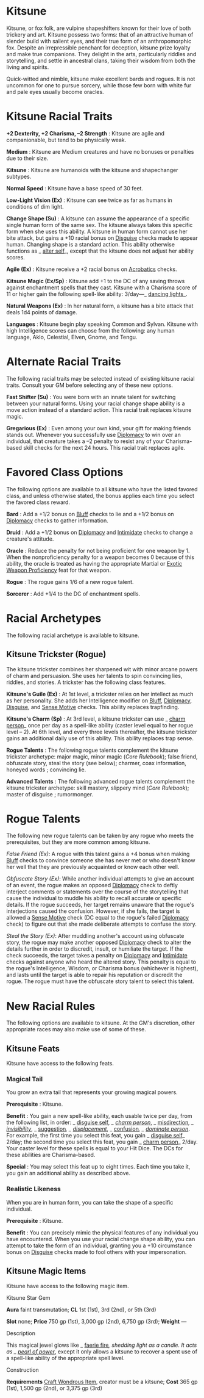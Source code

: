 # Kitsune

Kitsune, or fox folk, are vulpine shapeshifters known for their love of both trickery and art. Kitsune possess two forms: that of an attractive human of slender build with salient eyes, and their true form of an anthropomorphic fox. Despite an irrepressible penchant for deception, kitsune prize loyalty and make true companions. They delight in the arts, particularly riddles and storytelling, and settle in ancestral clans, taking their wisdom from both the living and spirits.

Quick-witted and nimble, kitsune make excellent bards and rogues. It is not uncommon for one to pursue sorcery, while those few born with white fur and pale eyes usually become oracles.

# Kitsune Racial Traits 

**+2 Dexterity, +2 Charisma, –2 Strength** : Kitsune are agile and companionable, but tend to be physically weak.

**Medium** : Kitsune are Medium creatures and have no bonuses or penalties due to their size.

**Kitsune** : Kitsune are humanoids with the kitsune and shapechanger subtypes.

**Normal Speed** : Kitsune have a base speed of 30 feet.

**Low-Light Vision (Ex)** : Kitsune can see twice as far as humans in conditions of dim light.

**Change Shape (Su)** : A kitsune can assume the appearance of a specific single human form of the same sex. The kitsune always takes this specific form when she uses this ability. A kitsune in human form cannot use her bite attack, but gains a +10 racial bonus on [Disguise](/pathfinderRPG/prd/skills/disguise.html#_disguise) checks made to appear human. Changing shape is a standard action. This ability otherwise functions as _ [alter self](/pathfinderRPG/prd/spells/alterSelf.html#_alter-self)_, except that the kitsune does not adjust her ability scores.

**Agile (Ex)** : Kitsune receive a +2 racial bonus on [Acrobatics](/pathfinderRPG/prd/skills/acrobatics.html#_acrobatics) checks.

**Kitsune Magic (Ex/Sp)** : Kitsune add +1 to the DC of any saving throws against enchantment spells that they cast. Kitsune with a Charisma score of 11 or higher gain the following spell-like ability: 3/day—_ [dancing lights](/pathfinderRPG/prd/spells/dancingLights.html#_dancing-lights)_.

**Natural Weapons (Ex)** : In her natural form, a kitsune has a bite attack that deals 1d4 points of damage.

**Languages** : Kitsune begin play speaking Common and Sylvan. Kitsune with high Intelligence scores can choose from the following: any human language, Aklo, Celestial, Elven, Gnome, and Tengu.

# Alternate Racial Traits

The following racial traits may be selected instead of existing kitsune racial traits. Consult your GM before selecting any of these new options.

**Fast Shifter (Su)** : You were born with an innate talent for switching between your natural forms. Using your racial change shape ability is a move action instead of a standard action. This racial trait replaces kitsune magic.

**Gregarious (Ex)** : Even among your own kind, your gift for making friends stands out. Whenever you successfully use [Diplomacy](/pathfinderRPG/prd/skills/diplomacy.html#_diplomacy) to win over an individual, that creature takes a –2 penalty to resist any of your Charisma-based skill checks for the next 24 hours. This racial trait replaces agile.

# Favored Class Options

The following options are available to all kitsune who have the listed favored class, and unless otherwise stated, the bonus applies each time you select the favored class reward.

**Bard** : Add a +1/2 bonus on [Bluff](/pathfinderRPG/prd/skills/bluff.html#_bluff) checks to lie and a +1/2 bonus on [Diplomacy](/pathfinderRPG/prd/skills/diplomacy.html#_diplomacy) checks to gather information.

**Druid** : Add a +1/2 bonus on [Diplomacy](/pathfinderRPG/prd/skills/diplomacy.html#_diplomacy) and [Intimidate](/pathfinderRPG/prd/skills/intimidate.html#_intimidate) checks to change a creature's attitude.

**Oracle** : Reduce the penalty for not being proficient for one weapon by 1. When the nonproficiency penalty for a weapon becomes 0 because of this ability, the oracle is treated as having the appropriate Martial or [Exotic Weapon Proficiency](/pathfinderRPG/prd/feats.html#_exotic-weapon-proficiency) feat for that weapon.

**Rogue** : The rogue gains 1/6 of a new rogue talent.

**Sorcerer** : Add +1/4 to the DC of enchantment spells.

# Racial Archetypes

The following racial archetype is available to kitsune.

## Kitsune Trickster (Rogue)

The kitsune trickster combines her sharpened wit with minor arcane powers of charm and persuasion. She uses her talents to spin convincing lies, riddles, and stories. A trickster has the following class features.

**Kitsune's Guile (Ex)** : At 1st level, a trickster relies on her intellect as much as her personality. She adds her Intelligence modifier on [Bluff](/pathfinderRPG/prd/skills/bluff.html#_bluff), [Diplomacy](/pathfinderRPG/prd/skills/diplomacy.html#_diplomacy), [Disguise](/pathfinderRPG/prd/skills/disguise.html#_disguise), and [Sense Motive](/pathfinderRPG/prd/skills/senseMotive.html#_sense-motive) checks. This ability replaces trapfinding.

**Kitsune's Charm (Sp)** : At 3rd level, a kitsune trickster can use _ [charm person](/pathfinderRPG/prd/spells/charmPerson.html#_charm-person)_ once per day as a spell-like ability (caster level equal to her rogue level – 2). At 6th level, and every three levels thereafter, the kitsune trickster gains an additional daily use of this ability. This ability replaces trap sense.

**Rogue Talents** : The following rogue talents complement the kitsune trickster archetype: major magic, minor magic (_Core Rulebook_); false friend, obfuscate story, steal the story (see below); charmer, coax information, honeyed words ; convincing lie.

**Advanced Talents** : The following advanced rogue talents complement the kitsune trickster archetype: skill mastery, slippery mind (_Core Rulebook_); master of disguise ; rumormonger.

# Rogue Talents

The following new rogue talents can be taken by any rogue who meets the prerequisites, but they are more common among kitsune.

_False Friend (Ex)_: A rogue with this talent gains a +4 bonus when making [Bluff](/pathfinderRPG/prd/skills/bluff.html#_bluff) checks to convince someone she has never met or who doesn't know her well that they are previously acquainted or know each other well.

_Obfuscate Story (Ex)_: While another individual attempts to give an account of an event, the rogue makes an opposed [Diplomacy](/pathfinderRPG/prd/skills/diplomacy.html#_diplomacy) check to deftly interject comments or statements over the course of the storytelling that cause the individual to muddle his ability to recall accurate or specific details. If the rogue succeeds, her target remains unaware that the rogue's interjections caused the confusion. However, if she fails, the target is allowed a [Sense Motive](/pathfinderRPG/prd/skills/senseMotive.html#_sense-motive) check (DC equal to the rogue's failed [Diplomacy](/pathfinderRPG/prd/skills/diplomacy.html#_diplomacy) check) to figure out that she made deliberate attempts to confuse the story.

_Steal the Story (Ex)_: After muddling another's account using obfuscate story, the rogue may make another opposed [Diplomacy](/pathfinderRPG/prd/skills/diplomacy.html#_diplomacy) check to alter the details further in order to discredit, insult, or humiliate the target. If the check succeeds, the target takes a penalty on [Diplomacy](/pathfinderRPG/prd/skills/diplomacy.html#_diplomacy) and [Intimidate](/pathfinderRPG/prd/skills/intimidate.html#_intimidate) checks against anyone who heard the altered story. This penalty is equal to the rogue's Intelligence, Wisdom, or Charisma bonus (whichever is highest), and lasts until the target is able to repair his reputation or discredit the rogue. The rogue must have the obfuscate story talent to select this talent.

# New Racial Rules

The following options are available to kitsune. At the GM's discretion, other appropriate races may also make use of some of these.

## Kitsune Feats

Kitsune have access to the following feats.

### Magical Tail

You grow an extra tail that represents your growing magical powers.

**Prerequisite** : Kitsune.

**Benefit** : You gain a new spell-like ability, each usable twice per day, from the following list, in order: _ [disguise self](/pathfinderRPG/prd/spells/disguiseSelf.html#_disguise-self)_, _ [charm person](/pathfinderRPG/prd/spells/charmPerson.html#_charm-person)_, _ [misdirection](/pathfinderRPG/prd/spells/misdirection.html#_misdirection)_, _ [invisibility](/pathfinderRPG/prd/spells/invisibility.html#_invisibility)_, _ [suggestion](/pathfinderRPG/prd/spells/suggestion.html#_suggestion)_, _ [displacement](/pathfinderRPG/prd/spells/displacement.html#_displacement)_, _ [confusion](/pathfinderRPG/prd/spells/confusion.html#_confusion)_, _ [dominate person](/pathfinderRPG/prd/spells/dominatePerson.html#_dominate-person)_. For example, the first time you select this feat, you gain _ [disguise self](/pathfinderRPG/prd/spells/disguiseSelf.html#_disguise-self)_ 2/day; the second time you select this feat, you gain _ [charm person](/pathfinderRPG/prd/spells/charmPerson.html#_charm-person)_ 2/day. Your caster level for these spells is equal to your Hit Dice. The DCs for these abilities are Charisma-based.

**Special** : You may select this feat up to eight times. Each time you take it, you gain an additional ability as described above.

### Realistic Likeness

When you are in human form, you can take the shape of a specific individual.

**Prerequisite** : Kitsune.

**Benefit** : You can precisely mimic the physical features of any individual you have encountered. When you use your racial change shape ability, you can attempt to take the form of an individual, granting you a +10 circumstance bonus on [Disguise](/pathfinderRPG/prd/skills/disguise.html#_disguise) checks made to fool others with your impersonation.

## Kitsune Magic Items

Kitsune have access to the following magic item.

Kitsune Star Gem

**Aura** faint transmutation; **CL** 1st (1st), 3rd (2nd), or 5th (3rd)

**Slot** none; **Price** 750 gp (1st), 3,000 gp (2nd), 6,750 gp (3rd); **Weight** —

Description

This magical jewel glows like _ [faerie fire](/pathfinderRPG/prd/spells/faerieFire.html#_faerie-fire)_, shedding light as a candle. It acts as _ [pearl of power](/pathfinderRPG/prd/magicItems/wondrousItems.html#_pearl-of-power)_, except it only allows a kitsune to recover a spent use of a spell-like ability of the appropriate spell level.

Construction

**Requirements** [Craft Wondrous Item](/pathfinderRPG/prd/feats.html#_craft-wondrous-item), creator must be a kitsune; **Cost** 365 gp (1st), 1,500 gp (2nd), or 3,375 gp (3rd)

